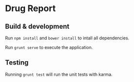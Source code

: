 # Drug Report

## Build & development

Run `npm install` and `bower install` to intall all dependencies.

Run `grunt serve` to execute the application.

## Testing

Running `grunt test` will run the unit tests with karma.
